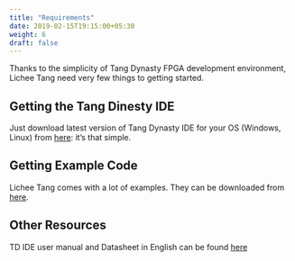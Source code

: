 ```yaml
---
title: "Requirements"
date: 2019-02-15T19:15:00+05:30
weight: 6
draft: false
---
```


Thanks to the simplicity of Tang Dynasty FPGA development environment, Lichee Tang need very few things to getting started.

## Getting the Tang Dinesty IDE

Just download latest version of Tang Dynasty IDE for your OS (Windows, Linux) from [here](https://pan.baidu.com/s/1LaYo2UrDx6QPIc6VkfdsHA): it’s that simple.

## Getting Example Code

Lichee Tang comes with a lot of examples. They can be downloaded from [here](https://github.com/Lichee-Pi/Tang_FPGA_Examples).

## Other Resources

TD IDE user manual and Datasheet in English can be found [here](https://github.com/kprasadvnsi/Anlogic_Doc_English)